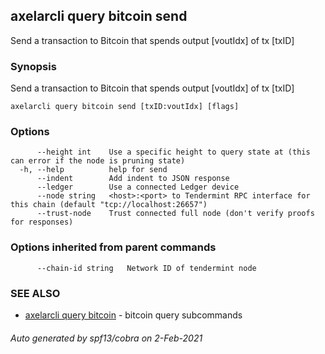 ## axelarcli query bitcoin send

Send a transaction to Bitcoin that spends output \[voutIdx\] of tx \[txID\]

### Synopsis

Send a transaction to Bitcoin that spends output \[voutIdx\] of tx \[txID\]

```
axelarcli query bitcoin send [txID:voutIdx] [flags]
```

### Options

```
      --height int    Use a specific height to query state at (this can error if the node is pruning state)
  -h, --help          help for send
      --indent        Add indent to JSON response
      --ledger        Use a connected Ledger device
      --node string   <host>:<port> to Tendermint RPC interface for this chain (default "tcp://localhost:26657")
      --trust-node    Trust connected full node (don't verify proofs for responses)
```

### Options inherited from parent commands

```
      --chain-id string   Network ID of tendermint node
```

### SEE ALSO

- [axelarcli query bitcoin](axelarcli_query_bitcoin.md)	 - bitcoin query subcommands

###### Auto generated by spf13/cobra on 2-Feb-2021
